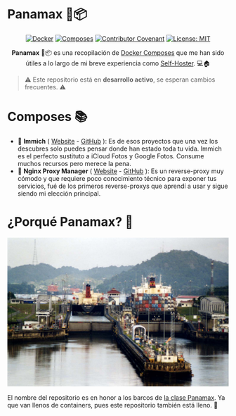 <!--
SPDX-FileCopyrightText: 2024 Pablo Portas López

SPDX-License-Identifier: MIT
-->

# Panamax 🚢📦

<div align="center">

[![Docker](https://img.shields.io/badge/Docker-2496ED.svg?logo=docker&logoColor=white)](https://www.docker.com/)
[![Composes](https://img.shields.io/badge/Composes-2-2496ED.svg?logo=docker&logoColor=white)](./composes)
[![Contributor Covenant](https://img.shields.io/badge/Contributor%20Covenant-2.1-4baaaa.svg)](./CODE_OF_CONDUCT.md)
[![License: MIT](https://img.shields.io/badge/License-MIT-blue.svg)](./LICENSE)

**Panamax** 🚢📦 es una recopilación de [Docker Composes](https://docs.docker.com/compose/) que me han sido útiles a lo largo
de mi breve experiencia como [Self-Hoster](https://es.wikipedia.org/wiki/Self-hosting). 💻🏠

</div>

> ⚠️ Este repositorio está en **desarrollo activo**, se esperan cambios frecuentes. ⚠️

# Composes 📚

- 📸 **Immich** ( [Website](https://immich.app/) - [GitHub](https://github.com/immich-app/immich) ): Es de esos proyectos que una vez los descubres solo puedes pensar donde han estado toda tu vida. Immich es el perfecto sustituto a iCloud Fotos y Google Fotos. Consume muchos recursos pero merece la pena.
- 🔐 **Nginx Proxy Manager** ( [Website](https://nginxproxymanager.com/) - [GitHub](https://github.com/NginxProxyManager/nginx-proxy-manager) ): Es un reverse-proxy muy cómodo y que requiere poco conocimiento técnico para exponer tus servicios, fué de los primeros reverse-proxys que aprendí a usar y sigue siendo mi elección principal.


# ¿Porqué Panamax? 🚢

![Un_Panamax](UnPanamax.png)

El nombre del repositorio es en honor a los barcos de [la clase Panamax](https://es.wikipedia.org/wiki/Panamax). Ya que
van llenos de containers, pues este repositorio también está lleno. 🚢

